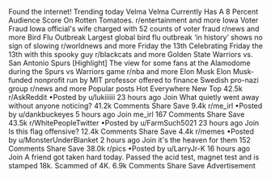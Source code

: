 Found the internet!
Trending today
Velma
Velma Currently Has A 8 Percent Audience Score On Rotten Tomatoes.
r/entertainment and more
Iowa Voter Fraud
Iowa official's wife charged with 52 counts of voter fraud
r/news and more
Bird Flu Outbreak
Largest global bird flu outbreak ‘in history’ shows no sign of slowing
r/worldnews and more
Friday the 13th
Celebrating Friday the 13th with this spooky guy
r/blackcats and more
Golden State Warriors vs. San Antonio Spurs
[Highlight] The view for some fans at the Alamodome during the Spurs vs Warriors game
r/nba and more
Elon Musk
Elon Musk-funded nonprofit run by MIT professor offered to finance Swedish pro-nazi group
r/news and more
Popular posts
Hot
Everywhere
New
Top
42.5k
r/AskReddit
•Posted by
u/lukiiiiii
23 hours ago
Join
What quietly went away without anyone noticing?
41.2k Comments
Share
Save
9.4k
r/me_irl
•Posted by
u/dankbuckeyes
5 hours ago
Join
me_irl
167 Comments
Share
Save
43.5k
r/WhitePeopleTwitter
•Posted by
u/FarmSuch5021
23 hours ago
Join
Is this flag offensive?
12.4k Comments
Share
Save
4.4k
r/memes
•Posted by
u/MonsterUnderBlanket
2 hours ago
Join
it's the heaven for them
152 Comments
Share
Save
38.0k
r/pics
•Posted by
u/LarryJr-K
16 hours ago
Join
A friend got taken hard today. Passed the acid test, magnet test and is stamped 18k. Scammed of 4K.
6.9k Comments
Share
Save
Advertisement